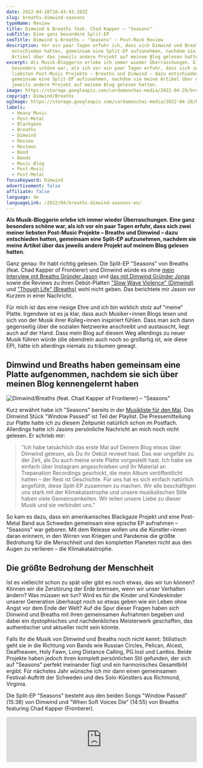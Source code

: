 ```yaml
---
date: 2022-04-28T10:43:43.103Z
slug: breaths-dimwind-seasons
typeName: Review
title: Dimwind & Breaths feat. Chad Kapper – "Seasons"
subTitle: Eine ganz besondere Split-EP
seoTitle: Dimwind & Breaths – "Seasons" – Post-Rock Review
description: Vor ein paar Tagen erfuhr ich, dass sich Dimwind und Breaths
  entschieden hatten, gemeinsam eine Split-EP aufzunehmen, nachdem sie meine
  Artikel über das jeweils andere Projekt auf meinem Blog gelesen hatten.
excerpt: Als Musik-Bloggerin erlebe ich immer wieder Überraschungen. Eine ganz
  besonders schöne war, als ich vor ein paar Tagen erfuhr, dass sich zwei meiner
  liebsten Post-Music Projekte – Breaths und Dimwind – dazu entschieden hatten,
  gemeinsam eine Split-EP aufzunehmen, nachdem sie meine Artikel über das
  jeweils andere Projekt auf meinem Blog gelesen hatten.
image: https://storage.googleapis.com/cardamonchai-media/2022-04-28/breaths-dimwind-jpg-imagine-080808_4a534c_1024_768/640.webp
copyrigt: Dimwind/Breaths
ogImage: https://storage.googleapis.com/cardamonchai-media/2022-04-28/breaths-dimwind-fb-jpg-imagine-080808_49534b_1200_628/640.webp
labels:
  - Heavy Music
  - Post-Metal
  - Blackgaze
  - Breaths
  - Dimwind
  - Review
  - Reviews
  - Band
  - Bands
  - Music Blog
  - Post-Music
  - Post-Metal
focusKeyword: Dimwind
advertisement: false
affiliate: false
language: de
languageLink: /2022/04/breaths-dimwind-seasons-en/
---
```

**Als Musik-Bloggerin erlebe ich immer wieder Überraschungen. Eine ganz besonders schöne war, als ich vor ein paar Tagen erfuhr, dass sich zwei meiner liebsten Post-Music Projekte – Breaths und Dimwind – dazu entschieden hatten, gemeinsam eine Split-EP aufzunehmen, nachdem sie meine Artikel über das jeweils andere Projekt auf meinem Blog gelesen hatten.**

Ganz genau: Ihr habt richtig gelesen. Die Split-EP "Seasons" von Breaths (feat. Chad Kapper of Frontierer) und Dimwind würde es ohne [mein Interview mit Breaths Gründer Jason](/2021/02/breaths-interview/) und [das mit Dimwind Gründer Jonas](/2021/06/dimwind-interview/) sowie die Reviews zu ihren Debüt-Platten ["Slow Wave Violence" (Dimwind)](/2021/05/dimwind-slow-wave-violence/) und ["Though Life" (Breaths)](/2021/10/breaths-though-life/) wohl nicht geben. Das berichtete mir Jason vor Kurzem in einer Nachricht. 

Für mich ist das eine riesige Ehre und ich bin wirklich stolz auf "meine" Platte. Irgendwie ist es ja klar, dass auch Musiker⋆innen Blogs lesen und sich von der Musik ihrer Kolleg⋆innen inspiriert fühlen. Dass man sich dann gegenseitig über die sozialen Netzwerke anschreibt und austauscht, liegt auch auf der Hand. Dass mein Blog auf diesem Weg allerdings zu neuer Musik führen würde (die obendrein auch noch so großartig ist, wie diese EP), hätte ich allerdings niemals zu träumen gewagt.

## Dimwind und Breaths haben gemeinsam eine Platte aufgenommen, nachdem sie sich über meinen Blog kennengelernt haben

![Dimwind/Breaths (feat. Chad Kapper of Frontierer) – "Seasons"](https://storage.googleapis.com/cardamonchai-media/2022-04-28/seasons-png-imagine-180818_322b3b_3000_3000/640.webp "Dimwind/Breaths (feat. Chad Kapper of Frontierer) – \"Seasons\"")

Kurz erwähnt habe ich "Seasons" bereits in der [Musikliste für den Mai](/2022/04/playlist-mai-2022/). Das Dimwind Stück "Window Passed" ist Teil der Playlist. Die Pressemitteilung zur Platte hatte ich zu diesem Zeitpunkt natürlich schon im Postfach. Allerdings hatte ich Jasons persönliche Nachricht an mich noch nicht gelesen. Er schrieb mir:

> "Ich habe tatsächlich das erste Mal auf Deinem Blog etwas über Dimwind gelesen, als Du ihr Debüt reviewt hast. Das war ungefähr zu der Zeit, als Du auch meine erste Platte vorgestellt hast. Ich habe sie einfach über Instagram angeschrieben und ihr Material an Trepanation Recordings geschickt, die mein Album veröffentlicht hatten – der Rest ist Geschichte. Für uns hat es sich einfach natürlich angefühlt, diese Split-EP zusammen zu machen. Wir alle beschäftigen uns stark mit der Klimakatastrophe und unsere musikalischen Stile haben viele Gemeinsamkeiten. Wir teilen unsere Liebe zu dieser Musik und sie verbindet uns."

So kam es dazu, dass ein amerikanisches Blackgaze Projekt und eine Post-Metal Band aus Schweden gemeinsam eine epische EP aufnahmen – "Seasons" war geboren. Mit dem Release wollen uns die Künstler⋆innen daran erinnern, in den Wirren von Kriegen und Pandemie die größte Bedrohung für die Menschheit und den kompletten Planeten nicht aus den Augen zu verlieren – die Klimakatastrophe.

## Die größte Bedrohung der Menschheit

Ist es vielleicht schon zu spät oder gibt es noch etwas, das wir tun können? Können wir die Zerstörung der Erde bremsen, wenn wir unser Verhalten ändern? Was müssen wir tun? Wird es für die Kinder und Kindeskinder unserer Generation überhaupt noch so etwas geben wie ein Leben ohne Angst vor dem Ende der Welt? Auf die Spur dieser Fragen haben sich Dimwind und Breaths mit ihren gemeinsamen Aufnahmen begeben und dabei ein dystophisches und nachdenkliches Meisterwerk geschaffen, das authentischer und aktueller nicht sein könnte.

Falls Ihr die Musik von Dimwind und Breaths noch nicht kennt: Stilistisch geht sie in die Richtung von Bands wie Russian Circles, Pelican, Alcest, Deafheaven, Holy Fawn, Long Distance Calling, PG.lost und Lantlos. Beide Projekte haben jedoch ihren komplett persönlichen Stil gefunden, der sich auf "Seasons" perfekt ineinander fügt und ein harmonisches Gesamtbild ergibt. Für nächstes Jahr wünsche ich mir dann einen gemeinsamen Festival-Auftritt der Schweden und des Solo-Künstlers aus Richmond, Virginia.

Die Split-EP "Seasons" besteht aus den beiden Songs "Window Passed" (15:38) von Dimwind und "When Soft Voices Die" (14:55) von Breaths featuring Chad Kapper (Frontierer).

<iframe style="border: 0; width: 100%; height: 120px;" src="https://bandcamp.com/EmbeddedPlayer/album=4268057695/size=large/bgcol=ffffff/linkcol=5c9b72/tracklist=false/artwork=small/transparent=true/" seamless><a href="https://breaths.bandcamp.com/album/seasons-breaths-dimwind-split">Seasons ( BREATHS / DIMWIND - Split) by BREATHS / DIMWIND</a></iframe>